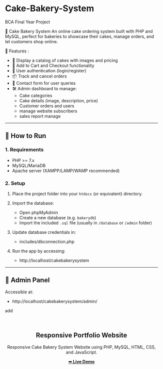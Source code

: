 # Cake-Bakery-System
BCA Final Year Project

🎂  Cake Bakery System
An online cake ordering system built with PHP and MySQL, perfect for bakeries to showcase their cakes, manage orders, and let customers shop online.

📁 Features :

- 🧁 Display a catalog of cakes with images and pricing
- 🛒 Add to Cart and Checkout functionality
- 🔐 User authentication (login/register)
- 📦 Track and cancel orders
- 📧 Contact form for user queries
- 🛠️ Admin dashboard to manage:
  - Cake categories
  - Cake details (image, description, price)
  - Customer orders and users
  - manage website subscribers
  - sales report manage


---

## 🚀 How to Run

### 1. Requirements
- PHP >= 7.x
- MySQL/MariaDB
- Apache server (XAMPP/LAMP/WAMP recommended)


### 2. Setup
1. Place the project folder into your `htdocs` (or equivalent) directory.
2. Import the database:
   - Open phpMyAdmin
   - Create a new database (e.g. `bakerydb`)
   - Import the included `.sql` file (usually in `/database` or `/admin` folder)


3. Update database credentials in:

    - includes/dbconnection.php


4. Run the app by accessing:

   - http://localhost/cakebakerysystem


---

## 🔐 Admin Panel

Accessible at:

 - http://localhost/cakebakerysystem/admin/



add
<div align="center">
  
  <br />

  <h2 align="center">Responsive Portfolio Website</h2>

  Responsive Cake Bakery System Website using  PHP, MySQL, HTML, CSS, and JavaScript.

  <a href="https://onlinecakeshop.free.nf/"><strong>➥ Live Demo</strong></a>

</div>


 
    

